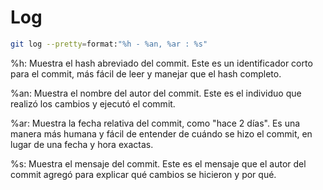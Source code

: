 # Log 
```sh
git log --pretty=format:"%h - %an, %ar : %s"
```
%h: Muestra el hash abreviado del commit. Este es un identificador corto para el commit, más fácil de leer y manejar que el hash completo.

%an: Muestra el nombre del autor del commit. Este es el individuo que realizó los cambios y ejecutó el commit.

%ar: Muestra la fecha relativa del commit, como "hace 2 días". Es una manera más humana y fácil de entender de cuándo se hizo el commit, en lugar de una fecha y hora exactas.

%s: Muestra el mensaje del commit. Este es el mensaje que el autor del commit agregó para explicar qué cambios se hicieron y por qué.

